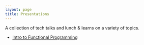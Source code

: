 ```yaml
---
layout: page
title: Presentations
---
```


<p>A collection of tech talks and lunch & learns on a variety of topics.</p>

<ul class="message">
  <li>
    <a href="../{{ site.routes.presentations }}/functional-programming">Intro to Functional Programming</a>
  </li>
</ul>

